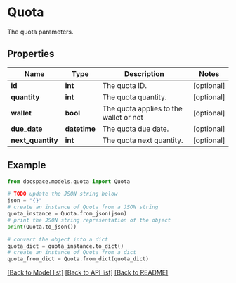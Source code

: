 # Quota

The quota parameters.

## Properties

Name | Type | Description | Notes
------------ | ------------- | ------------- | -------------
**id** | **int** | The quota ID. | [optional] 
**quantity** | **int** | The quota quantity. | [optional] 
**wallet** | **bool** | The quota applies to the wallet or not | [optional] 
**due_date** | **datetime** | The quota due date. | [optional] 
**next_quantity** | **int** | The quota next quantity. | [optional] 

## Example

```python
from docspace.models.quota import Quota

# TODO update the JSON string below
json = "{}"
# create an instance of Quota from a JSON string
quota_instance = Quota.from_json(json)
# print the JSON string representation of the object
print(Quota.to_json())

# convert the object into a dict
quota_dict = quota_instance.to_dict()
# create an instance of Quota from a dict
quota_from_dict = Quota.from_dict(quota_dict)
```
[[Back to Model list]](../README.md#documentation-for-models) [[Back to API list]](../README.md#documentation-for-api-endpoints) [[Back to README]](../README.md)


